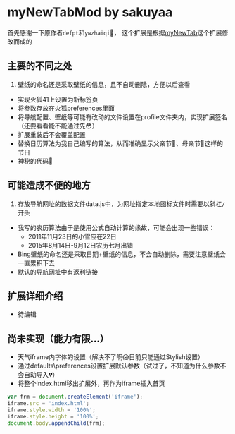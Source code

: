 # myNewTabMod by sakuyaa

首先感谢一下原作者`defpt`和`ywzhaiqi`:clap:，
这个扩展是根据[myNewTab](http://bbs.kafan.cn/thread-1759418-1-1.html)这个扩展修改而成的

## 主要的不同之处
1. 壁纸的命名还是采取壁纸的信息，且不自动删除，方便以后查看
* 实现火狐41上设置为新标签页
* 将参数存放在火狐preferences里面
* 将导航配置、壁纸等可能有改动的文件设置在profile文件夹内，实现扩展签名（还要看看能不能通过先:flushed:）
* 扩展重装后不会覆盖配置
* 替换日历算法为我自己编写的算法，从而准确显示父亲节:man:、母亲节:woman:这样的节日
* 神秘的代码:underage:

## 可能造成不便的地方
1. 存放导航网址的数据文件data.js中，为网址指定本地图标文件时需要以斜杠`/`开头
* 我写的农历算法由于是使用公式自动计算的缘故，可能会出现一些错误：
	* 2011年11月23日的小雪应在22日
	* 2015年8月14日-9月12日农历七月出错
* Bing壁纸的命名还是采取日期+壁纸的信息，不会自动删除，需要注意壁纸会一直累积下去
* 默认的导航网址中有返利链接

## 扩展详细介绍
* 待编辑

## 尚未实现（能力有限…）
* 天气iframe内字体的设置（解决不了啊:scream:目前只能通过Stylish设置）
* 通过defaults\preferences设置扩展默认参数（试过了，不知道为什么参数不会自动导入:broken_heart:）
* 将整个index.html移出扩展外，再作为iframe插入首页
```javascript
var frm = document.createElement('iframe');
iframe.src = 'index.html';
iframe.style.width = '100%';
iframe.style.height = '100%';
document.body.appendChild(frm);
```
